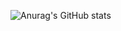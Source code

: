 ![Anurag's GitHub stats](https://github-readme-stats.vercel.app/api?username=senko1337&show_icons=true&theme=dracula)

